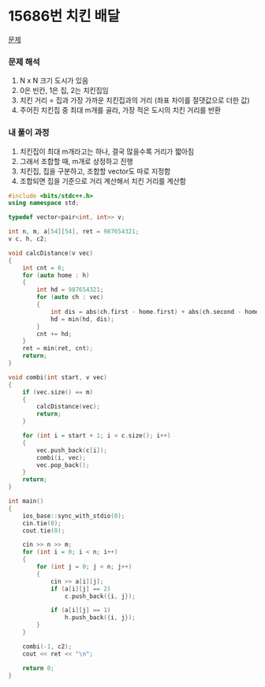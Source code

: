 # 15686번 치킨 배달

[문제](https://www.acmicpc.net/problem/15686)

### 문제 해석

1. N x N 크기 도시가 있음
2. 0은 빈칸, 1은 집, 2는 치킨집임
3. 치킨 거리 = 집과 가장 가까운 치킨집과의 거리 (좌표 차이를 절댓값으로 더한 값)
4. 주어진 치킨집 중 최대 m개를 골라, 가장 적은 도시의 치킨 거리를 반환

### 내 풀이 과정

1. 치킨집이 최대 m개라고는 하나, 결국 많을수록 거리가 짧아짐
2. 그래서 조합할 때, m개로 상정하고 진행
3. 치킨집, 집을 구분하고, 조합할 vector도 따로 지정함
4. 조합되면 집을 기준으로 거리 계산해서 치킨 거리를 계산함

```c++
#include <bits/stdc++.h>
using namespace std;

typedef vector<pair<int, int>> v;

int n, m, a[54][54], ret = 987654321;
v c, h, c2;

void calcDistance(v vec)
{
    int cnt = 0;
    for (auto home : h)
    {
        int hd = 987654321;
        for (auto ch : vec)
        {
            int dis = abs(ch.first - home.first) + abs(ch.second - home.second);
            hd = min(hd, dis);
        }
        cnt += hd;
    }
    ret = min(ret, cnt);
    return;
}

void combi(int start, v vec)
{
    if (vec.size() == m)
    {
        calcDistance(vec);
        return;
    }

    for (int i = start + 1; i < c.size(); i++)
    {
        vec.push_back(c[i]);
        combi(i, vec);
        vec.pop_back();
    }
    return;
}

int main()
{
    ios_base::sync_with_stdio(0);
    cin.tie(0);
    cout.tie(0);

    cin >> n >> m;
    for (int i = 0; i < n; i++)
    {
        for (int j = 0; j < n; j++)
        {
            cin >> a[i][j];
            if (a[i][j] == 2)
                c.push_back({i, j});

            if (a[i][j] == 1)
                h.push_back({i, j});
        }
    }

    combi(-1, c2);
    cout << ret << "\n";

    return 0;
}
```
